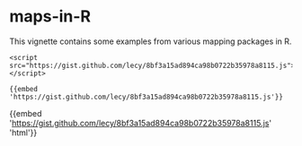 # maps-in-R
This vignette contains some examples from various mapping packages in R.

```
<script src="https://gist.github.com/lecy/8bf3a15ad894ca98b0722b35978a8115.js"></script>

{{embed 'https://gist.github.com/lecy/8bf3a15ad894ca98b0722b35978a8115.js'}}
```
{{embed 'https://gist.github.com/lecy/8bf3a15ad894ca98b0722b35978a8115.js' 'html'}}
